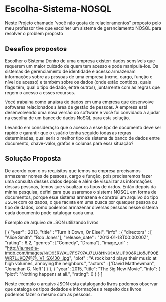 # Escolha-Sistema-NOSQL
Neste Projeto chamado "você não gosta de relacionamentos" proposto pelo meu professor tive que escolher um sistema de gerenciamento NOSQL para resolver o problem proposto



## Desafios propostos

Escolher o Sistema
Dentro de uma empresa existem dados sensíveis que requerem um maior cuidado de quem tem acesso e pode manipulá-los. Os sistemas de gerenciamento de identidade e acesso armazenam informações sobre as pessoas de uma empresa (nome, cargo, função e nível de acesso) e também sobre os dados (onde estão contidos, quais flags têm, qual o tipo de dado, entre outros), juntamente com as regras que regem o acesso a esses recursos.



Você trabalha como analista de dados em uma empresa que desenvolve softwares relacionados à área de gestão de pessoas. A empresa está desenvolvendo uma nova versão do software e você foi convidado a ajudar na escolha de um banco de dados NoSQL para esta solução.



Levando em consideração que o acesso a esse tipo de documento ​​​​​​​deve ser rápido e garantir que o usuário tenha seguido todas as regras determinadas, qual seria o melhor tipo de sistema de banco de dados entre documento, chave-valor, grafos e colunas para essa situação?




## Solução Proposta

De acordo com o os requisitos que temos na empresa precisamos armazenar nomes de pessoas, cargo e função, pois precisaremos fazer uma consulta desses dados depois e além de visualizar as informações dessas pessoas, temos que visualizar os tipos de dados. Então depois da minha pesquisa, defini para que usaremos o sistema NOSQL em forma de documentos, porque esse sistema armazena e construí um arquivo do tipo JSON com os dados, o que facilita em uma busca por qualquer pessoa ou tipo de dados, como podemos armazenar diversas pessoas nesse sistema cada documento pode catalogar cada uma.

Exemplo de arquivo de JSON utilizando livros


[
    {
        "year" : 2013,
        "title" : "Turn It Down, Or Else!",
        "info" : {
            "directors" : [ "Alice Smith", "Bob Jones"],
            "release_date" : "2013-01-18T00:00:00Z",
            "rating" : 6.2,
            "genres" : ["Comedy", "Drama"],
            "image_url" : "http://ia.media-imdb.com/images/N/O9ERWAU7FS797AJ7LU8HN09AMUP908RLlo5JF90EWR7LJKQ7@@._V1_SX400_.jpg",
            "plot" : "A rock band plays their music at high volumes, annoying the neighbors.",
            "actors" : ["David Matthewman", "Jonathan G. Neff"]
        }
    },
    {
        "year": 2015,
        "title": "The Big New Movie",
        "info": {
            "plot": "Nothing happens at all.",
            "rating": 0
        }
    }
]




Neste exemplo o arquivo JSON esta catalogando livros podemos observar que cataloga os tipos dedados e informações a respeito dos livros podemos fazer o mesmo com as pessoas.
